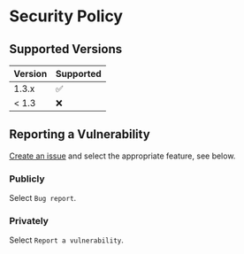 # Security Policy

## Supported Versions

| Version | Supported          |
| ------- | ------------------ |
| 1.3.x   | :white_check_mark: |
| < 1.3   | :x:                |

## Reporting a Vulnerability

[Create an issue](https://github.com/mido/mido/issues/new/choose) and select the appropriate feature, see below.

### Publicly

Select `Bug report`.

### Privately

Select `Report a vulnerability`.
